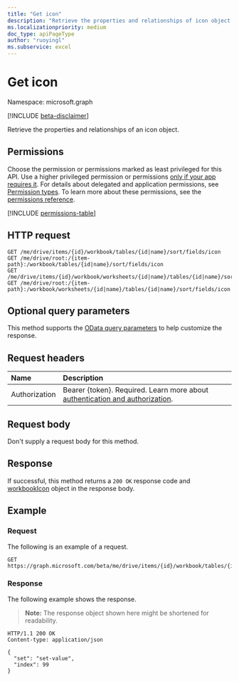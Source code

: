 ```yaml
---
title: "Get icon"
description: "Retrieve the properties and relationships of icon object."
ms.localizationpriority: medium
doc_type: apiPageType
author: "ruoyingl"
ms.subservice: excel
---
```


# Get icon

Namespace: microsoft.graph

[!INCLUDE [beta-disclaimer](../../includes/beta-disclaimer.md)]

Retrieve the properties and relationships of an icon object.
## Permissions
Choose the permission or permissions marked as least privileged for this API. Use a higher privileged permission or permissions [only if your app requires it](/graph/permissions-overview#best-practices-for-using-microsoft-graph-permissions). For details about delegated and application permissions, see [Permission types](/graph/permissions-overview#permission-types). To learn more about these permissions, see the [permissions reference](/graph/permissions-reference).

<!-- { "blockType": "permissions", "name": "icon_get" } -->
[!INCLUDE [permissions-table](../includes/permissions/icon-get-permissions.md)]

## HTTP request
<!-- { "blockType": "ignored" } -->
```http
GET /me/drive/items/{id}/workbook/tables/{id|name}/sort/fields/icon
GET /me/drive/root:/{item-path}:/workbook/tables/{id|name}/sort/fields/icon
GET /me/drive/items/{id}/workbook/worksheets/{id|name}/tables/{id|name}/sort/fields/icon
GET /me/drive/root:/{item-path}:/workbook/worksheets/{id|name}/tables/{id|name}/sort/fields/icon
```
## Optional query parameters
This method supports the [OData query parameters](/graph/query-parameters) to help customize the response.

## Request headers
| Name      |Description|
|:----------|:----------|
|Authorization|Bearer {token}. Required. Learn more about [authentication and authorization](/graph/auth/auth-concepts).|

## Request body
Don't supply a request body for this method.

## Response

If successful, this method returns a `200 OK` response code and [workbookIcon](../resources/workbookicon.md) object in the response body.
## Example
### Request
The following is an example of a request.
<!-- {
  "blockType": "request",
  "name": "get_icon"
}-->
```http
GET https://graph.microsoft.com/beta/me/drive/items/{id}/workbook/tables/{id|name}/sort/fields/icon
```
### Response
The following example shows the response.

>**Note:** The response object shown here might be shortened for readability.
<!-- {
  "blockType": "response",
  "truncated": true,
  "@odata.type": "microsoft.graph.workbookIcon"
} -->
```http
HTTP/1.1 200 OK
Content-type: application/json

{
  "set": "set-value",
  "index": 99
}
```

<!-- uuid: 8fcb5dbc-d5aa-4681-8e31-b001d5168d79
2015-10-25 14:57:30 UTC -->
<!--
{
  "type": "#page.annotation",
  "description": "Get Icon",
  "keywords": "",
  "section": "documentation",
  "tocPath": "",
  "suppressions": []
}
-->
